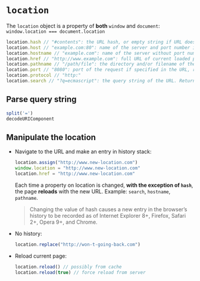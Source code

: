 # `location`

The `location` object is a property of **both** `window` and `document`: `window.location === document.location`

```js
location.hash // "#contents": the URL hash, or empty string if URL doesn't have a hash
location.host // "example.com:80": name of the server and port number if present
location.hostname // "example.com": name of the server without port number
location.href // "http://www.example.com": full URL of current loaded page. `location.toString()` returns `location.href`
location.pathname // "/path/file": the directory and/or filename of the URL
location.port // "8080": port of the request if specified in the URL, returns empty string if URL doesn't contain a port
location.protocol // "http:"
location.search // "?q=ecmascript": the query string of the URL. Returns a string beginning with "?"
```

## Parse query string
```js
split('=')
decodeURIComponent
```

## Manipulate the location
- Navigate to the URL and make an entry in history stack:

  ```js
  location.assign("http://www.new-location.com")
  window.location = "http://www.new-location.com"
  location.href = "http://www.new-location.com"
  ```

  Each time a property on location is changed, **with the exception of `hash`**, the page **reloads** with the new URL. Example: `search`, `hostname`, `pathname`.

  > Changing the value of hash causes a new entry in the browser’s history to be recorded as of Internet Explorer 8+, Firefox, Safari 2+, Opera 9+, and Chrome.

- No history:

  ```js
  location.replace("http://won-t-going-back.com")
  ```

- Reload current page:
  ```js
  location.reload() // possibly from cache
  location.reload(true) // force reload from server
  ```
